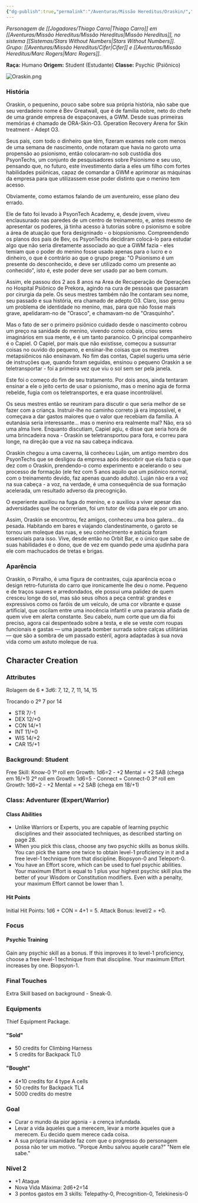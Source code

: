 ```yaml
---
{"dg-publish":true,"permalink":"/Aventuras/Missão Hereditus/Oraskin/","created":"2025-10-13T17:42:13.224-03:00"}
---
```


*Personagem de [[Jogadores/Thiago Carro\|Thiago Carro]] em [[Aventuras/Missão Hereditus/Missão Hereditus\|Missão Hereditus]], no sistema [[Sistemas/Stars Without Numbers\|Stars Without Numbers]].*
*Grupo: [[Aventuras/Missão Hereditus/Cifer\|Cifer]] e [[Aventuras/Missão Hereditus/Marc Rogers\|Marc Rogers]].*

**Raça:** Humano
**Origem:** Student (Estudante)
**Classe:** Psychic (Psiônico)

![Oraskin.png](/img/user/Aventuras/Miss%C3%A3o%20Hereditus/Oraskin.png)

### História
Oraskin, o pequenino, pouco sabe sobre sua própria história, não sabe que seu verdadeiro nome é Bev Greatwall, que é de família nobre, neto do chefe de uma grande empresa de espaçonaves, a GWM. Desde suas primeiras memórias é chamado de ORA-Skin-O3. Operation Recovery Arena for Skin treatment - Adept O3.

Seus pais, com todo o dinheiro que têm, fizeram exames nele com menos de uma semana de nascimento, onde notaram que havia no garoto uma propensão ao psionismo, então colocaram-no sob custódia dos PsyonTechs, um conjunto de pesquisadores sobre Psionismo e seu uso, pensando que, no futuro, este investimento daria a eles um filho com fortes habilidades psiônicas, capaz de comandar a GWM e aprimorar as máquinas da empresa para que utilizassem esse poder distinto que o menino tem acesso.

Obviamente, como estamos falando de um aventureiro, esse plano deu errado.

Ele de fato foi levado à PsyonTech Academy, e, desde jovem, viveu enclausurado nas paredes de um centro de treinamento, e, antes mesmo de apresentar os poderes, já tinha acesso à tutorias sobre o psionismo e sobre a área de atuação que fora designinado - o biopsionismo. Compreendendo os planos dos pais de Bev, os PsyonTechs decidiram colocá-lo para estudar algo que não seria diretamente associado ao que a GWM fazia - eles temiam que o poder do menino fosse usado apenas para o lucro e o dinheiro, o que é contrário ao que o grupo prega: "O Psionismo é um presente do desconhecido, e deve ser utilizado como um presente ao conhecido", isto é, este poder deve ser usado par ao bem comum.

Assim, ele passou dos 2 aos 8 anos na Area de Recuperação de Operações no Hospital Psiônico de Prekora, agindo na cura de pessoas que passaram por cirurgia da pele. Os seus mestres também não lhe contaram seu nome, seu passado e sua história, era chamado de adepto O3. Claro, isso gerou um problema de identidade no menino, mas, para que não fosse mais grave, apelidaram-no de "Orasco", e chamavam-no de "Orasquinho".

Mas o fato de ser o primeiro psiônico cuidado desde o nascimento cobrou um preço na sanidade do menino, vivendo como cobaia, criou seres imaginários em sua mente, e é um tanto paranoico. O principal companheiro é o Capiel. O Capiel, por mais que não existisse, começou a sussurrar coisas no ouvido do pequeno, e ensinar-lhe coisas que os mestres metapsiônicos não ensinavam. No fim das contas, Capiel sugeriu uma série de instruções que, quando foram seguidas, ensinou o pequeno Oraskin a se teletransportar - foi a primeira vez que viu o sol sem ser pela janela.

Este foi o começo do fim de seu tratamento. Por dois anos, ainda tentaram ensinar a ele o jeito certo de usar o psionismo, mas o menino agia de forma rebelde, fugia com os teletransportes, e era quase incontrolável.

Os seus mestres então se reuniram para discutir o que seria melhor de se fazer com a criança. Instruir-lhe no caminho correto já era impossível, e começava a dar gastos maiores que o valor que recebiam da família. A eutanásia seria interessante... mas o menino era realmente mal? Não, era só uma alma livre. Enquanto discutiam, Capiel agiu, e disse que seria hora de uma brincadeira nova - Oraskin se teletransportou para fora, e correu para longe, na direção que a voz na sau cabeça indicava.

Oraskin chegou a uma caverna, lá conheceu Luján, um antigo membro dos PsyonTechs que se desligou da empresa após descobrir que ela fazia o que dez com o Oraskin, prendendo-o como experimento e acelerando o seu processo de formação (ele fez com 5 anos aquilo que um psiônico normal, com o treinamento devido, faz apenas quando adulto). Luján não era a voz na sua cabeça - a voz, na verdade, é uma consequência de sua formação acelerada, um resultado adverso da precognição.

O experiente auxiliou na fuga do menino, e o auxiliou a viver apesar das adversidades que lhe ocorreriam, foi um tutor de vida para ele por um ano.

Assim, Oraskin se encontrou, fez amigos, conheceu uma boa galera... da pesada. Habitando em bares e viajando clandestinamente, o garoto se tornou um moleque das ruas, e seu conhecimento e astúcia foram essenciais para isso. Vive, desde então no Orbit Bar, e o único que sabe de suas habilidades é o dono, que de vez em quando pede uma ajudinha para ele com machucados de tretas e brigas.

### Aparência
Oraskin, o Pirralho, é uma figura de contrastes, cuja aparência ecoa o design retro-futurista do carro que ironicamente lhe deu o nome. Pequeno e de traços suaves e arredondados, ele possui uma palidez de quem cresceu longe do sol, mas são seus olhos a peça central: grandes e expressivos como os faróis de um veículo, de uma cor vibrante e quase artificial, que oscilam entre uma inocência infantil e uma paranoia afiada de quem vive em alerta constante. Seu cabelo, num corte que um dia foi preciso, agora cai despenteado sobre a testa, e ele se veste com roupas funcionais e gastas — uma jaqueta bomber surrada sobre calças utilitárias — que são a sombra de um passado estéril, agora adaptadas à sua nova vida como um astuto moleque de rua.

## Character Creation
### Attributes
Rolagem de $6*3d6$: 7, 12, 7, 11, 14, 15

Trocando o 2º 7 por 14
- STR 7/-1
- DEX 12/+0
- CON 14/+1
- INT 11/+0
- WIS 14/+2
- CAR 15/+1
### Background: Student
Free Skill: Know-0
1º roll em Growth: 1d6=2 - +2 Mental = +2 SAB (chega em 16/+1)
2º roll em Growth: 1d6=5 - Connect = Connect-0
3º roll em Growth: 1d6=2 - +2 Mental = +2 SAB (chega em 18/+1)
### Class: Adventurer (Expert/Warrior)
#### Class Abilities
- Unlike Warriors or Experts, you are capable of learning psychic disciplines and their associated techniques, as described starting on page 28.
- When you pick this class, choose any two psychic skills as bonus skills. You can pick the same one twice to obtain level-1 proficiency in it and a free level-1 technique from that discipline. Biopsyon-0 and Teleport-0.
- You have an Effort score, which can be used to fuel psychic abilities. Your maximum Effort is equal to 1 plus your highest psychic skill plus the better of your Wisdom or Constitution modifiers. Even with a penalty, your maximum Effort cannot be lower than 1.
#### Hit Points
Initial Hit Points: 1d6 + CON = 4+1 = 5.
Attack Bonus: level/2 = +0.
### Focus
#### Psychic Training
Gain any psychic skill as a bonus. If this improves it to level-1 proficiency, choose a free level-1 technique from that discipline. Your maximum Effort increases by one. Biopsyon-1.
### Final Touches
Extra Skill based on background - Sneak-0.
### Equipments
Thief Equipment Package.
#### "Sold"
- 50 credits for Climbing Harness
- 5 credits for Backpack TL0
#### "Bought"

- 4*10 credits for 4 type A cells
- 50 credits for Backpack TL4
- 5000 credits do mestre

### Goal

- Curar o mundo da pior agonia - a crença infundada.
- Levar a vida àqueles que a merecem, levar a morte àqueles que a merecem. Eu decido quem merece cada coisa.
- A sua própria insanidade faz com que o progresso do personagem possa não ter um motivo. "Porque Ambu salvou aquele cara?" "Nem ele sabe."

### Nível 2
- +1 Ataque
- Nova Vida Máxima: 2d6+2=14
- 3 pontos gastos em 3 skills: Telepathy-0, Precognition-0, Telekinesis-0